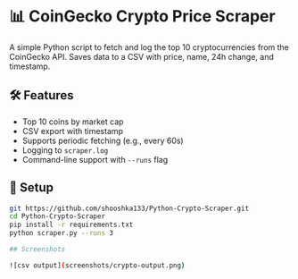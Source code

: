 # 📊 CoinGecko Crypto Price Scraper

A simple Python script to fetch and log the top 10 cryptocurrencies from the CoinGecko API. Saves data to a CSV with price, name, 24h change, and timestamp.

## 🛠 Features

- Top 10 coins by market cap
- CSV export with timestamp
- Supports periodic fetching (e.g., every 60s)
- Logging to `scraper.log`
- Command-line support with `--runs` flag

## 🚀 Setup

```bash
git https://github.com/shooshka133/Python-Crypto-Scraper.git
cd Python-Crypto-Scraper
pip install -r requirements.txt
python scraper.py --runs 3

## Screenshots

![csv output](screenshots/crypto-output.png)


